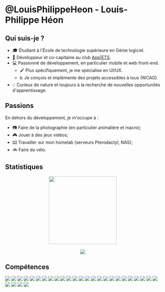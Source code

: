 # @LouisPhilippeHeon - Louis-Philippe Héon

## Qui suis-je ?
- 🎓 Étudiant à l'École de technologie supérieure en Génie logiciel.
- 📱 Développeur et co-capitaine au club [App|ETS](https://clubapplets.ca).
- 💻 Passionné de développement, en particulier mobile et web front-end.
  - 🖌️ Plus spécifiquement, je me spécialise en UI/UX.
  - ♿️ Je conçois et implémente des projets accessibles à tous (WCAG).
- 💡 Curieux de nature et toujours à la recherche de nouvelles opportunités d'apprentissage.

## Passions

En dehors du développement, je m'occupe à :
- 📷 Faire de la photographie (en particulier animalière et macro);
- 🎮 Jouer à des jeux vidéos;
- ⌨️ Travailler sur mon homelab (serveurs Pterodactyl, NAS);
- 🚲 Faire du vélo.

## Statistiques
<p align="center">
  <img align="center" height="220px" src="https://github-readme-stats.vercel.app/api?username=louisphilippeheon&show_icons=true&theme=nord&locale=fr" />
  <br><br>
  <img align="center" src="https://github-profile-summary-cards.vercel.app/api/cards/profile-details?username=louisphilippeheon&theme=nord_dark" />
</p>

## Compétences
<img src="https://img.shields.io/badge/C%23-239120?style=for-the-badge&logo=c-sharp&logoColor=white"/> <img src="https://img.shields.io/badge/Java-ED8B00?style=for-the-badge&logo=openjdk&logoColor=white"/> <img src="https://img.shields.io/badge/TypeScript-007ACC?style=for-the-badge&logo=typescript&logoColor=white"/> <img src="https://img.shields.io/badge/JavaScript-323330?style=for-the-badge&logo=javascript&logoColor=F7DF1E"/> <img src="https://img.shields.io/badge/Dart-0175C2?style=for-the-badge&logo=dart&logoColor=white"/> <img src="https://img.shields.io/badge/Android-3DDC84?style=for-the-badge&logo=android&logoColor=white"/> <img src="https://img.shields.io/badge/Flutter-02569B?style=for-the-badge&logo=flutter&logoColor=white"/> <img src="https://img.shields.io/badge/Angular-DD0031?style=for-the-badge&logo=angular&logoColor=white"/> <img src="https://img.shields.io/badge/.NET-512BD4?style=for-the-badge&logo=dotnet&logoColor=white"/> <img src="https://img.shields.io/badge/Spring-6DB33F?style=for-the-badge&logo=spring&logoColor=white"/> <img src="https://img.shields.io/badge/Node%20js-339933?style=for-the-badge&logo=nodedotjs&logoColor=white"> <img src="https://img.shields.io/badge/ts--node-3178C6?style=for-the-badge&logo=ts-node&logoColor=white"/> <img src="https://img.shields.io/badge/HTML5-E34F26?style=for-the-badge&logo=html5&logoColor=white"/> <img src="https://img.shields.io/badge/CSS3-1572B6?style=for-the-badge&logo=css3&logoColor=white"> <img src="https://img.shields.io/badge/Bootstrap-563D7C?style=for-the-badge&logo=bootstrap&logoColor=white"> <img src="https://img.shields.io/badge/Sass-CC6699?style=for-the-badge&logo=sass&logoColor=white"/> <img src="https://img.shields.io/badge/Material%20UI-007FFF?style=for-the-badge&logo=mui&logoColor=white"> <img src="https://img.shields.io/badge/Figma-F24E1E?style=for-the-badge&logo=figma&logoColor=white"/> <img src="https://img.shields.io/badge/GIT-E44C30?style=for-the-badge&logo=git&logoColor=white"/> <img src="https://img.shields.io/badge/Postman-FF6C37?style=for-the-badge&logo=Postman&logoColor=white"/> <img src="https://img.shields.io/badge/Swagger-85EA2D?style=for-the-badge&logo=Swagger&logoColor=white"/> <img src="https://img.shields.io/badge/Lighthouse-F44B21?style=for-the-badge&logo=Lighthouse&logoColor=white"/> <img src="https://img.shields.io/badge/Linux-FCC624?style=for-the-badge&logo=linux&logoColor=black"/> <img src="https://img.shields.io/badge/Windows-0078D6?style=for-the-badge&logo=windows&logoColor=white"/> <img src="https://img.shields.io/badge/mac%20os-000000?style=for-the-badge&logo=apple&logoColor=white"/> <img src="https://img.shields.io/badge/firebase-ffca28?style=for-the-badge&logo=firebase&logoColor=black"/> <img src="https://img.shields.io/badge/Microsoft_Azure-0089D6?style=for-the-badge&logo=microsoft-azure&logoColor=white"/> <img src="https://img.shields.io/badge/powershell-5391FE?style=for-the-badge&logo=powershell&logoColor=white"/> <img src="https://img.shields.io/badge/Shell_Script-121011?style=for-the-badge&logo=gnu-bash&logoColor=white"/>
